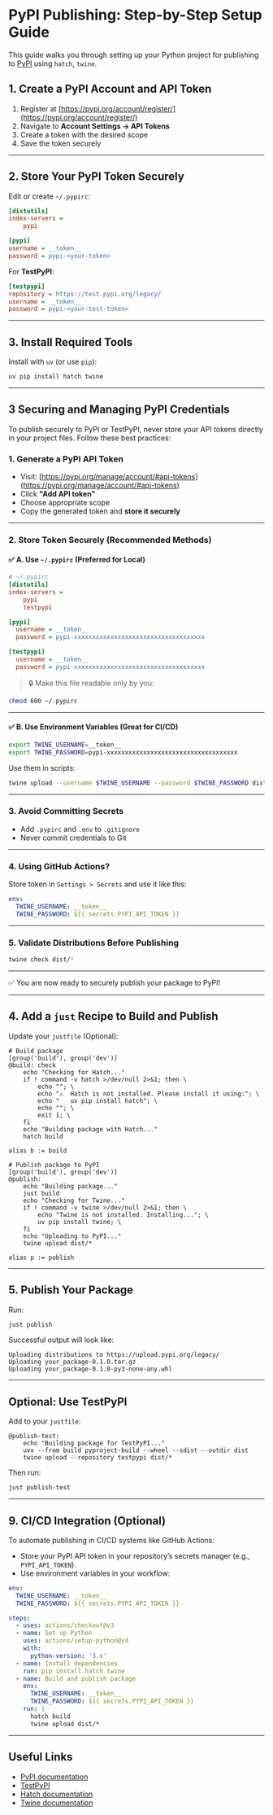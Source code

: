 # PyPI Publishing: Step-by-Step Setup Guide

This guide walks you through setting up your Python project for publishing to [PyPI](https://pypi.org) using `hatch`, `twine`.

## 1. Create a PyPI Account and API Token

1. Register at [https://pypi.org/account/register/](https://pypi.org/account/register/)
2. Navigate to **Account Settings → API Tokens**
3. Create a token with the desired scope
4. Save the token securely

---

## 2. Store Your PyPI Token Securely

Edit or create `~/.pypirc`:

```ini
[distutils]
index-servers =
    pypi

[pypi]
username = __token__
password = pypi-<your-token>
```

For **TestPyPI**:

```ini
[testpypi]
repository = https://test.pypi.org/legacy/
username = __token__
password = pypi-<your-test-token>
```

---

## 3. Install Required Tools

Install with `uv` (or use `pip`):

```bash
uv pip install hatch twine
```

---

## 3 Securing and Managing PyPI Credentials

To publish securely to PyPI or TestPyPI, never store your API tokens directly in your project files. Follow these best practices:

### 1. Generate a PyPI API Token

* Visit: [https://pypi.org/manage/account/#api-tokens](https://pypi.org/manage/account/#api-tokens)
* Click **"Add API token"**
* Choose appropriate scope
* Copy the generated token and **store it securely**

---

### 2. Store Token Securely (Recommended Methods)

#### ✅ A. Use `~/.pypirc` (Preferred for Local)

```ini
# ~/.pypirc
[distutils]
index-servers =
    pypi
    testpypi

[pypi]
  username = __token__
  password = pypi-xxxxxxxxxxxxxxxxxxxxxxxxxxxxxxxxxxxx

[testpypi]
  username = __token__
  password = pypi-xxxxxxxxxxxxxxxxxxxxxxxxxxxxxxxxxxxx
```

> 🔒 Make this file readable only by you:

```bash
chmod 600 ~/.pypirc
```

---

#### ✅ B. Use Environment Variables (Great for CI/CD)

```bash
export TWINE_USERNAME=__token__
export TWINE_PASSWORD=pypi-xxxxxxxxxxxxxxxxxxxxxxxxxxxxxxxxxxxx
```

Use them in scripts:

```bash
twine upload --username $TWINE_USERNAME --password $TWINE_PASSWORD dist/*
```

---

### 3. Avoid Committing Secrets

* Add `.pypirc` and `.env` to `.gitignore`
* Never commit credentials to Git

---

### 4. Using GitHub Actions?

Store token in `Settings > Secrets` and use it like this:

```yaml
env:
  TWINE_USERNAME: __token__
  TWINE_PASSWORD: ${{ secrets.PYPI_API_TOKEN }}
```

---

### 5. Validate Distributions Before Publishing

```bash
twine check dist/*
```

---

✅ You are now ready to securely publish your package to PyPI!

---

## 4. Add a `just` Recipe to Build and Publish

Update your `justfile` (Optional):

```just
# Build package
[group('build'), group('dev')]
@build: check
    echo "Checking for Hatch..."
    if ! command -v hatch >/dev/null 2>&1; then \
        echo ""; \
        echo "⚠️  Hatch is not installed. Please install it using:"; \
        echo "   uv pip install hatch"; \
        echo ""; \
        exit 1; \
    fi
    echo "Building package with Hatch..."
    hatch build

alias b := build
```

```just
# Publish package to PyPI
[group('build'), group('dev')]
@publish:
    echo "Building package..."
    just build
    echo "Checking for Twine..."
    if ! command -v twine >/dev/null 2>&1; then \
        echo "Twine is not installed. Installing..."; \
        uv pip install twine; \
    fi
    echo "Uploading to PyPI..."
    twine upload dist/*

alias p := publish
```

---

## 5. Publish Your Package

Run:

```bash
just publish
```

Successful output will look like:

```
Uploading distributions to https://upload.pypi.org/legacy/
Uploading your_package-0.1.0.tar.gz
Uploading your_package-0.1.0-py3-none-any.whl
```

---

## Optional: Use TestPyPI

Add to your `justfile`:

```just
@publish-test:
    echo "Building package for TestPyPI..."
    uvx --from build pyproject-build --wheel --sdist --outdir dist
    twine upload --repository testpypi dist/*
```

Then run:

```bash
just publish-test
```

---

## 9. CI/CD Integration (Optional)

To automate publishing in CI/CD systems like GitHub Actions:

- Store your PyPI API token in your repository’s secrets manager (e.g., `PYPI_API_TOKEN`).
- Use environment variables in your workflow:

```yaml
env:
  TWINE_USERNAME: __token__
  TWINE_PASSWORD: ${{ secrets.PYPI_API_TOKEN }}

steps:
  - uses: actions/checkout@v3
  - name: Set up Python
    uses: actions/setup-python@v4
    with:
      python-version: '3.x'
  - name: Install dependencies
    run: pip install hatch twine
  - name: Build and publish package
    env:
      TWINE_USERNAME: __token__
      TWINE_PASSWORD: ${{ secrets.PYPI_API_TOKEN }}
    run: |
      hatch build
      twine upload dist/*
```
---

## Useful Links

* [PyPI documentation](https://packaging.python.org/)
* [TestPyPI](https://test.pypi.org/)
* [Hatch documentation](https://hatch.pypa.io/)
* [Twine documentation](https://twine.readthedocs.io/)
